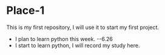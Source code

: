 # Place-1
This is my first repository, I will use it to start my first project.

- I plan to learn python this week. --6.26
- I start to learn python, I will record my study here.
